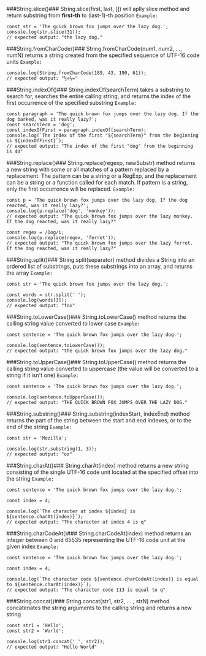 ###String.slice()###
String.slice(first, last, []) will aplly slice method and return substring from **first-th** to (last-1)-th position
`Example:`
```
const str = 'The quick brown fox jumps over the lazy dog.';
console.log(str.slice(31));
// expected output: "the lazy dog."
```

###String.fromCharCode()###
String.fromCharCode(num1, num2, ..., numN) returns a string created from the specified sequence of UTF-16 code units
`Example:`
```
console.log(String.fromCharCode(189, 43, 190, 61));
// expected output: "½+¾="
```

###String.indexOf()###
String.indexOf(searchTerm) takes a substring to search for, searches the entire calling string, and returns the index of the first occurrence of the specified substring
`Example:`
```
const paragraph = 'The quick brown fox jumps over the lazy dog. If the dog barked, was it really lazy?';
const searchTerm = 'dog';
const indexOfFirst = paragraph.indexOf(searchTerm);
console.log(`The index of the first "${searchTerm}" from the beginning is ${indexOfFirst}`);
// expected output: "The index of the first "dog" from the beginning is 40"
```

###String.replace()###
String.replace(regexp, newSubstr) method returns a new string with some or all matches of a pattern replaced by a replacement. The pattern can be a string or a RegExp, and the replacement can be a string or a function called for each match. If pattern is a string, only the first occurrence will be replaced.
`Example:`
```
const p = 'The quick brown fox jumps over the lazy dog. If the dog reacted, was it really lazy?';
console.log(p.replace('dog', 'monkey'));
// expected output: "The quick brown fox jumps over the lazy monkey. If the dog reacted, was it really lazy?"

const regex = /Dog/i;
console.log(p.replace(regex, 'ferret'));
// expected output: "The quick brown fox jumps over the lazy ferret. If the dog reacted, was it really lazy?"
```

###String.split()###
String.split(separator) method divides a String into an ordered list of substrings, puts these substrings into an array, and returns the array
`Example:`
```
const str = 'The quick brown fox jumps over the lazy dog.';

const words = str.split(' ');
console.log(words[3]);
// expected output: "fox"
```

###String.toLowerCase()###
String.toLowerCase() method returns the calling string value converted to lower case
`Example:`
```
const sentence = 'The quick brown fox jumps over the lazy dog.';

console.log(sentence.toLowerCase());
// expected output: "the quick brown fox jumps over the lazy dog."
```

###String.toUpperCase()###
String.toUpperCase() method returns the calling string value converted to uppercase (the value will be converted to a string if it isn't one)
`Example:`
```
const sentence = 'The quick brown fox jumps over the lazy dog.';

console.log(sentence.toUpperCase());
// expected output: "THE QUICK BROWN FOX JUMPS OVER THE LAZY DOG."
```

###String.substring()###
String.substring(indexStart, indexEnd) method returns the part of the string between the start and end indexes, or to the end of the string
`Example:`
```
const str = 'Mozilla';

console.log(str.substring(1, 3));
// expected output: "oz"
```

###String.charAt()###
String.charAt(index) method returns a new string consisting of the single UTF-16 code unit located at the specified offset into the string
`Example:`
```
const sentence = 'The quick brown fox jumps over the lazy dog.';

const index = 4;

console.log(`The character at index ${index} is ${sentence.charAt(index)}`);
// expected output: "The character at index 4 is q"
```

###String.charCodeAt()###
String.charCodeAt(index) method returns an integer between 0 and 65535 representing the UTF-16 code unit at the given index
`Example:`
```
const sentence = 'The quick brown fox jumps over the lazy dog.';

const index = 4;

console.log(`The character code ${sentence.charCodeAt(index)} is equal to ${sentence.charAt(index)}`);
// expected output: "The character code 113 is equal to q"
```

###String.concat()###
String.concat(str1, str2, ... , strN) method concatenates the string arguments to the calling string and returns a new string
```
const str1 = 'Hello';
const str2 = 'World';

console.log(str1.concat(' ', str2));
// expected output: "Hello World"
```
